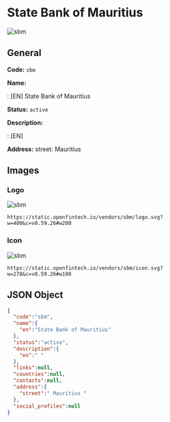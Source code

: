 
# State Bank of Mauritius 
![sbm](https://static.openfintech.io/vendors/sbm/logo.svg?w=400&c=v0.59.26#w200)  

## General 
 
**Code:** `sbm` 
 
**Name:** 
 
:	[EN] State Bank of Mauritius 
 
**Status:** `active` 
 
**Description:** 
 
: [EN]   
 
**Address:** 
street:  Mauritius  

## Images 

### Logo 
 
![sbm](https://static.openfintech.io/vendors/sbm/logo.svg?w=400&c=v0.59.26#w200)  

```
https://static.openfintech.io/vendors/sbm/logo.svg?w=400&c=v0.59.26#w200
```  

### Icon 
 
![sbm](https://static.openfintech.io/vendors/sbm/icon.svg?w=278&c=v0.59.26#w100)  

```
https://static.openfintech.io/vendors/sbm/icon.svg?w=278&c=v0.59.26#w100
```  

## JSON Object 

```json
{
  "code":"sbm",
  "name":{
    "en":"State Bank of Mauritius"
  },
  "status":"active",
  "description":{
    "en":" "
  },
  "links":null,
  "countries":null,
  "contacts":null,
  "address":{
    "street":" Mauritius "
  },
  "social_profiles":null
}
```  
